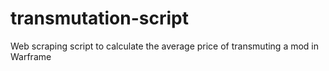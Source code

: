 # transmutation-script

Web scraping script to calculate the average price of transmuting a mod in Warframe

